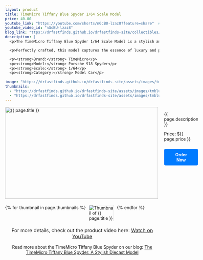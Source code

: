 ```yaml
---
layout: product
title: TimeMicro Tiffany Blue Spyder 1/64 Scale Model
price: 40.00
youtube_link: "https://youtube.com/shorts/nGcBU-lzaz8?feature=share"  # Add a YouTube link if you have one
youtube_video_id: "nGcBU-lzaz8"
blog_link: "ttps://drfastfinds.github.io/drfastfinds-site/collectibles/diecast/tiffany%20blue/timemicro/2024/09/25/time-micro-tiffany-blue-spyder-a-stylish-diecast-model.html"
description: |
  <p>The TimeMicro Tiffany Blue Spyder 1/64 Scale Model is a stylish and eye-catching addition for collectors and automotive enthusiasts. This model showcases the sleek design and vibrant Tiffany Blue color, making it a standout piece in any diecast collection.</p>

  <p>Perfectly crafted, this model captures the essence of luxury and performance, combining aesthetics with excellent detailing. Whether for display or play, the Tiffany Blue Spyder represents a blend of elegance and speed that every car lover will appreciate.</p>

  <p><strong>Brand:</strong> TimeMicro</p>
  <p><strong>Model:</strong> Porsche 918 Spyder</p>
  <p><strong>Scale:</strong> 1/64</p>
  <p><strong>Category:</strong> Model Car</p>
  
image: "https://drfastfinds.github.io/drfastfinds-site/assets/images/tmblue.jpg.jpg"
thumbnails:
  - "https://drfastfinds.github.io/drfastfinds-site/assets/images/tmblue-1.jpg"
  - "https://drfastfinds.github.io/drfastfinds-site/assets/images/tmblue-3.jpg"
---
```


<div class="product-detail">
    <div class="product-image-box">
        <img class="main-image" src="{{ page.image }}" alt="{{ page.title }}">
    </div>
    <div class="product-text">
        <p>{{ page.description }}</p>
        <p>Price: ${{ page.price }}</p>
        <a href="{{ site.baseurl }}/order" class="buy-now">Order Now</a>
    </div>
</div>

<div class="thumbnail-carousel">
    {% for thumbnail in page.thumbnails %}
    <img class="thumbnail" src="{{ thumbnail }}" alt="Thumbnail of {{ page.title }}">
    {% endfor %}
</div>

<div style="text-align: center;">
    <p class="youtube-link">For more details, check out the product video here: 
        <a href="{{ page.youtube_link }}" target="_blank">Watch on YouTube</a>
    </p>
    <p>Read more about the TimeMicro Tiffany Blue Spyder on our blog: 
        <a href="https://drfastfinds.github.io/drfastfinds-site/collectibles/diecast/tiffany%20blue/timemicro/2024/09/25/time-micro-tiffany-blue-spyder-a-stylish-diecast-model.html">The TimeMicro Tiffany Blue Spyder: A Stylish Diecast Model</a>
    </p>
</div>

<style>
.product-detail {
    display: flex;
    align-items: flex-start;
    gap: 20px;
    margin-bottom: 20px;
}

.product-image-box {
    flex-shrink: 0;
    width: 500px; 
    height: 300px; 
    overflow: hidden; 
}

.main-image {
    width: 100%; 
    height: 100%; 
    object-fit: contain; 
    display: block;
}

.product-text {
    max-width: 400px;
    flex-grow: 1;
}

.thumbnail-carousel {
    margin-top: 20px;
    display: flex;
    flex-wrap: wrap; 
    gap: 10px;
    justify-content: flex-start;
}

.thumbnail {
    max-width: 80px;
    cursor: pointer;
    border: 1px solid #ddd;
    border-radius: 4px;
}

.youtube-link {
    text-align: center;
    margin-top: 20px;
    font-size: 16px;
}

.buy-now {
    display: inline-block;
    padding: 10px 20px;
    margin-top: 10px;
    background-color: #007bff;
    color: #fff;
    text-decoration: none;
    border-radius: 5px;
    font-weight: bold;
    text-align: center;
}

.buy-now:hover {
    background-color: #0056b3;
}
</style>

<script>
document.addEventListener('DOMContentLoaded', function() {
    const mainImage = document.querySelector('.main-image');
    const thumbnails = document.querySelectorAll('.thumbnail');

    thumbnails.forEach(thumbnail => {
        thumbnail.addEventListener('click', function() {
            mainImage.src = this.src;
        });
    });
});
</script>
